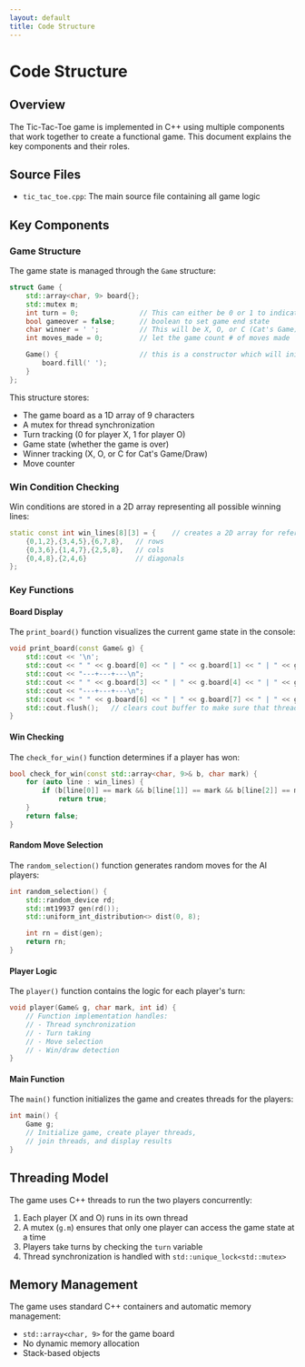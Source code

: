 ```yaml
---
layout: default
title: Code Structure
---
```


# Code Structure

## Overview

The Tic-Tac-Toe game is implemented in C++ using multiple components that work together to create a functional game. This document explains the key components and their roles.

## Source Files

- `tic_tac_toe.cpp`: The main source file containing all game logic

## Key Components

### Game Structure

The game state is managed through the `Game` structure:

```cpp
struct Game {
    std::array<char, 9> board{};
    std::mutex m;
    int turn = 0;               // This can either be 0 or 1 to indicate which player gets to play
    bool gameover = false;      // boolean to set game end state
    char winner = ' ';          // This will be X, O, or C (Cat's Game) if gameover True and ' ' if gameover false
    int moves_made = 0;         // let the game count # of moves made

    Game() {                    // this is a constructor which will initialize our gameboard and fill it with empty spaces
        board.fill(' ');
    }
};
```

This structure stores:
- The game board as a 1D array of 9 characters
- A mutex for thread synchronization
- Turn tracking (0 for player X, 1 for player O)
- Game state (whether the game is over)
- Winner tracking (X, O, or C for Cat's Game/Draw)
- Move counter

### Win Condition Checking

Win conditions are stored in a 2D array representing all possible winning lines:

```cpp
static const int win_lines[8][3] = {    // creates a 2D array for referencing the winning lines
    {0,1,2},{3,4,5},{6,7,8},   // rows
    {0,3,6},{1,4,7},{2,5,8},   // cols
    {0,4,8},{2,4,6}            // diagonals
};
```

### Key Functions

#### Board Display

The `print_board()` function visualizes the current game state in the console:

```cpp
void print_board(const Game& g) {
    std::cout << '\n';
    std::cout << " " << g.board[0] << " | " << g.board[1] << " | " << g.board[2] << "\n";
    std::cout << "---+---+---\n";
    std::cout << " " << g.board[3] << " | " << g.board[4] << " | " << g.board[5] << "\n";
    std::cout << "---+---+---\n";
    std::cout << " " << g.board[6] << " | " << g.board[7] << " | " << g.board[8] << "\n";
    std::cout.flush();   // clears cout buffer to make sure that threads don't overlap their prints
}
```

#### Win Checking

The `check_for_win()` function determines if a player has won:

```cpp
bool check_for_win(const std::array<char, 9>& b, char mark) {
    for (auto line : win_lines) {
        if (b[line[0]] == mark && b[line[1]] == mark && b[line[2]] == mark)
            return true;
    }
    return false;
}
```

#### Random Move Selection

The `random_selection()` function generates random moves for the AI players:

```cpp
int random_selection() {
    std::random_device rd;
    std::mt19937 gen(rd());
    std::uniform_int_distribution<> dist(0, 8);

    int rn = dist(gen);
    return rn;
}
```

#### Player Logic

The `player()` function contains the logic for each player's turn:

```cpp
void player(Game& g, char mark, int id) {
    // Function implementation handles:
    // - Thread synchronization
    // - Turn taking
    // - Move selection
    // - Win/draw detection
}
```

#### Main Function

The `main()` function initializes the game and creates threads for the players:

```cpp
int main() {
    Game g;
    // Initialize game, create player threads, 
    // join threads, and display results
}
```

## Threading Model

The game uses C++ threads to run the two players concurrently:

1. Each player (X and O) runs in its own thread
2. A mutex (`g.m`) ensures that only one player can access the game state at a time
3. Players take turns by checking the `turn` variable
4. Thread synchronization is handled with `std::unique_lock<std::mutex>`

## Memory Management

The game uses standard C++ containers and automatic memory management:
- `std::array<char, 9>` for the game board
- No dynamic memory allocation
- Stack-based objects